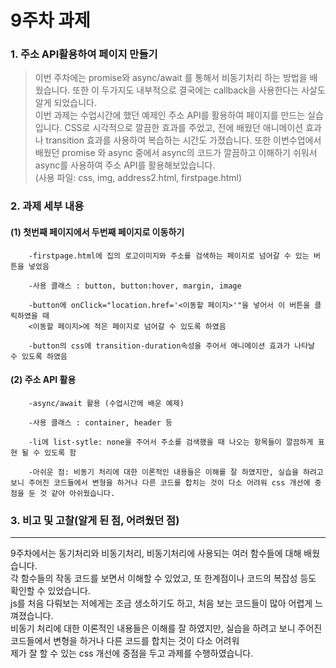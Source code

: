 # 9주차 과제 
### 1. 주소 API활용하여 페이지 만들기
> 이번 주차에는 promise와 async/await 를 통해서 비동기처리 하는 방법을 배웠습니다. 또한 이 두가지도 내부적으로 결국에는 callback을 사용한다는 사살도 알게 되었습니다.  
이번 과제는 수업시간에 했던 예제인 주소 API를 활용하여 페이지를 만드는 실습입니다. CSS로 시각적으로 깔끔한 효과를 주었고, 전에 배웠던 애니메이션 효과나 transition 효과를 사용하여 복습하는 시간도 가졌습니다. 또한 이번수업에서 배웠던 promise 와 async 중에서 async의 코드가 깔끔하고 이해하기 쉬워서 async를 사용하여 주소 API를 활용해보았습니다.  
(사용 파일: css, img, address2.html, firstpage.html)

### 2. 과제 세부 내용

 #### (1) 첫번째 페이지에서 두번째 페이지로 이동하기

        -firstpage.html에 집의 로고이미지와 주소를 검색하는 페이지로 넘어갈 수 있는 버튼을 넣었음

        -사용 클래스 : button, button:hover, margin, image

        -button에 onClick="location.href='<이동할 페이지>'"을 넣어서 이 버튼을 클릭하였을 때  
        <이동할 페이지>에 적은 페이지로 넘어갈 수 있도록 하였음

        -button의 css에 transition-duration속성을 주어서 애니메이션 효과가 나타날 수 있도록 하였음

 #### (2) 주소 API 활용 

        -async/await 활용 (수업시간에 배운 예제)

        -사용 클래스 : container, header 등

        -li에 list-sytle: none을 주어서 주소를 검색했을 때 나오는 항목들이 깔끔하게 표현 될 수 있도록 함

        -아쉬운 점: 비동기 처리에 대한 이론적인 내용들은 이해를 잘 하였지만, 실습을 하려고 보니 주어진 코드들에서 변형을 하거나 다른 코드를 합치는 것이 다소 어려워 css 개선에 중점을 둔 것 같아 아쉬웠습니다.

### 3. 비고 및 고찰(알게 된 점, 어려웠던 점)
- ---------------------------------------------------------------
 9주차에서는 동기처리와 비동기처리, 비동기처리에 사용되는 여러 함수들에 대해 배웠습니다.  
 각 함수들의 작동 코드를 보면서 이해할 수 있었고, 또 한계점이나 코드의 복잡성 등도 확인할 수 있었습니다.  
 js를 처음 다뤄보는 저에게는 조금 생소하기도 하고, 처음 보는 코드들이 많아 어렵게 느껴졌습니다.  
 비동기 처리에 대한 이론적인 내용들은 이해를 잘 하였지만, 실습을 하려고 보니 주어진 코드들에서 변형을 하거나 다른 코드를 합치는 것이 다소 어려워  
 제가 잘 할 수 있는 css 개선에 중점을 두고 과제를 수행하였습니다.

